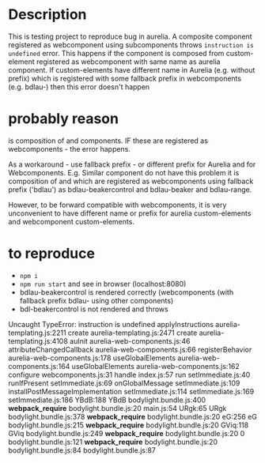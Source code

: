 # Description

This is testing project to reproduce bug in aurelia.
A composite component registered as webcomponent using subcomponents throws `instruction is undefined` error.
This happens if the component is composed from custom-element registered as webcomponent with same name as aurelia component.
If custom-elements have different name in Aurelia (e.g. without prefix) which is registered with some fallback prefix in webcomponents (e.g. bdlau-) then
this error doesn't happen

# probably reason

<bdl-beakercontrol> is composition of <bdl-beaker> and <bdl-range> components.
IF these are registered as webcomponents - the error happens.

As a workaround - use fallback prefix - or different prefix for Aurelia and for Webcomponents.
E.g. Similar component <beakercontrol> do not have this problem it is composition of <beaker> and <range> which are registered as 
webcomponents using fallback prefix ('bdlau') as bdlau-beakercontrol and bdlau-beaker and bdlau-range.

However, to be forward compatible with webcomponents, it is very unconvenient to have different name or prefix for aurelia custom-elements and webcomponent custom-elements.

# to reproduce
* `npm i`
* `npm run start` and see in browser (localhost:8080)
* bdlau-beakercontrol is rendered correctly (webcomponents (with fallback prefix bdlau- using other components)
* bdl-beakercontrol is not rendered and throws

Uncaught TypeError: instruction is undefined
    applyInstructions aurelia-templating.js:2211
    create aurelia-templating.js:2471
    create aurelia-templating.js:4108
    auInit aurelia-web-components.js:46
    attributeChangedCallback aurelia-web-components.js:66
    registerBehavior aurelia-web-components.js:178
    useGlobalElements aurelia-web-components.js:164
    useGlobalElements aurelia-web-components.js:162
    configure webcomponents.js:31
    handle index.js:57
    run setImmediate.js:40
    runIfPresent setImmediate.js:69
    onGlobalMessage setImmediate.js:109
    installPostMessageImplementation setImmediate.js:114
    <anonymous> setImmediate.js:169
    <anonymous> setImmediate.js:186
    <anonymous> YBdB:188
    YBdB bodylight.bundle.js:400
    __webpack_require__ bodylight.bundle.js:20
    <anonymous> main.js:54
    <anonymous> URgk:65
    URgk bodylight.bundle.js:378
    __webpack_require__ bodylight.bundle.js:20
    <anonymous> eG:256
    eG bodylight.bundle.js:215
    __webpack_require__ bodylight.bundle.js:20
    <anonymous> GViq:118
    GViq bodylight.bundle.js:249
    __webpack_require__ bodylight.bundle.js:20
    0 bodylight.bundle.js:121
    __webpack_require__ bodylight.bundle.js:20
    <anonymous> bodylight.bundle.js:84
    <anonymous> bodylight.bundle.js:87
